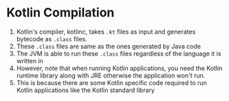 # Kotlin Compilation
1. Kotlin's compiler, kotlinc, takes `.kt` files as input and generates bytecode as `.class` files.
2. These `.class` files are same as the ones generated by Java code
3. The JVM is able to run these `.class` files regardless of the language it is written in
4. However, note that when running Kotlin applications, you need the Kotlin runtime library along with JRE otherwise the application won't run.
5. This is because there are some Kotlin specific code required to run Kotlin applications like the Kotlin standard library
